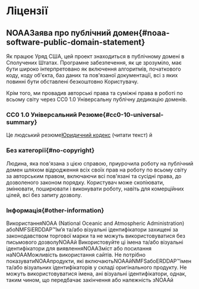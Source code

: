 # Ліцензії

## NOAAЗаява про публічний домен{#noaa-software-public-domain-statement} 

Як працює Уряд США, цей проект знаходиться в публічному домені в Сполучених Штатах. Програмне забезпечення, як це зрозуміло, має бути широко інтерпретовано як включення алгоритмів, початкового коду, коду об'єкта, баз даних та пов'язаної документації, всі з яких повинні бути обставлені безкоштовно Користувачу.

Крім того, ми провадив авторські права та суміжні права в роботі по всьому світу через CC0 1.0 Універсальну публічну дедикацію доменів.

### CC0 1.0 Універсальний Резюме{#cc0-10-universal-summary} 

Це людський резюме[Юридичний кодекс](https://github.com/ERDDAP/erddap/blob/main/LICENSE)  (читати текст) й

### Без категорії{#no-copyright} 

Людина, яка пов'язана з цією справою, приурочила роботу на публічний домен шляхом відродження всіх своїх прав на роботу по всьому світу за авторським правом, включаючи всі пов'язані та сусідні права, до дозволеного законом порядку. Користувач може скопіювати, змінювати, поширювати і виконувати роботу, навіть для комерційних цілей, всі без запиту дозволу.

### Інформація{#other-information} 

ВикористанняNOAA  (National Oceanic and Atmospheric Administration) абоNMFSіERDDAP™Ім’я та/або візуальні ідентифікатори захищені за законодавством торгової марки та не можуть використовуватися без письмового дозволуNOAAй Використовуйте ці імена та/або візуальні ідентифікатори для виявленняNOAAЗміст або посилання наNOAAМожливість використання сайтів. Не потрібно показуватиNOAAпродукти, які включаютьNOAAйNMFSабоERDDAP™імен та/або візуальних ідентифікаторів у складі оригінального продукту. Не можуть використовуватися імена, ані візуальні ідентифікатори, однак, таким чином, що передбачає закінчення або належність зNOAAй
